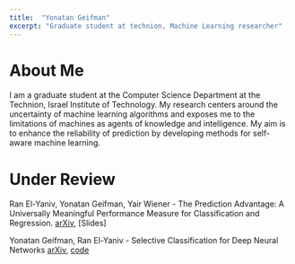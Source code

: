 ```yaml
---
title:  "Yonatan Geifman"
excerpt: "Graduate student at technion, Machine Learning researcher"
---
```


# About Me #
I am a graduate student at the Computer Science Department at the Technion, Israel Institute of Technology. My research centers around the uncertainty of machine learning algorithms and exposes me to the limitations of machines as agents of knowledge and intelligence. My aim is to enhance the reliability of prediction by developing methods for self-aware machine learning.

# Under Review #
Ran El-Yaniv, Yonatan Geifman, Yair Wiener - The Prediction Advantage: A Universally Meaningful Performance Measure for Classification and Regression.
[arXiv](https://arxiv.org/abs/1705.08499), [Slides]

Yonatan Geifman, Ran El-Yaniv - Selective Classification for Deep Neural Networks
[arXiv](https://arxiv.org/abs/1705.08500), [code](https://github.com/geifmany/selective_deep_learning)


